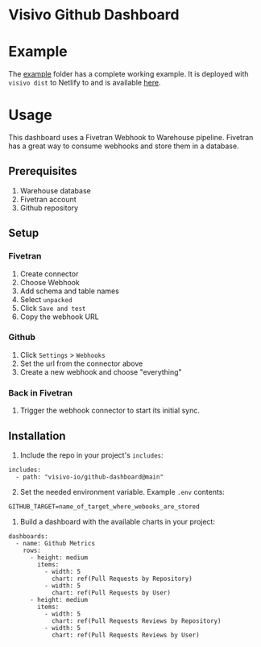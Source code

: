 # Visivo Github Dashboard

# Example

The [example](example) folder has a complete working example.  It is deployed with `visivo dist` to Netlify to and is available [here](https://visivo-github-dashboard.netlify.app/).

# Usage

This dashboard uses a Fivetran Webhook to Warehouse pipeline.  Fivetran has a great way to consume webhooks and store them in a database.

## Prerequisites

1. Warehouse database
2. Fivetran account
3. Github repository

## Setup

### Fivetran

1. Create connector
2. Choose Webhook
3. Add schema and table names
4. Select `unpacked`  
5. Click `Save and test`
6. Copy the webhook URL

### Github

1. Click `Settings` > `Webhooks`
1. Set the url from the connector above
2. Create a new webhook and choose "everything"

### Back in Fivetran

1. Trigger the webhook connector to start its initial sync.

## Installation

1. Include the repo in your project's `includes`:
```
includes:
  - path: "visivo-io/github-dashboard@main"
```
2. Set the needed environment variable. Example `.env` contents:
```
GITHUB_TARGET=name_of_target_where_webooks_are_stored
```
1. Build a dashboard with the available charts in your project:
```
dashboards:
  - name: Github Metrics
    rows:
      - height: medium
        items:
          - width: 5
            chart: ref(Pull Requests by Repository)
          - width: 5
            chart: ref(Pull Requests by User)
      - height: medium
        items:
          - width: 5
            chart: ref(Pull Requests Reviews by Repository)
          - width: 5
            chart: ref(Pull Requests Reviews by User)
```
